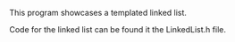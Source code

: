 This program showcases a templated linked list. 

Code for the linked list can be found it the LinkedList.h file.
